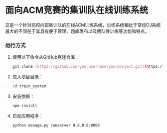 # 面向ACM竞赛的集训队在线训练系统

这是一个针对高校内部集训队的在线ACM训练系统，训练系统相比于常规OJ系统最大的不同在于其具有便于管理、题库发布以及团队性训练等功能和特点。 

### 运行方式

1. 使用以下命令从GitHub克隆仓库：

    ```bash
    git clone [https://github.com/yourusername/yourproject.git](https://github.com/Jackey9797/train_system.git)
    ```

2. 进入项目目录：

    ```bash
    cd train_system
    ```

3. 安装依赖：

    ```bash
    npm install
    ```

4. 启动应用程序：

    ```bash
    python manage.py runserver 0.0.0.0:8000
    ```
